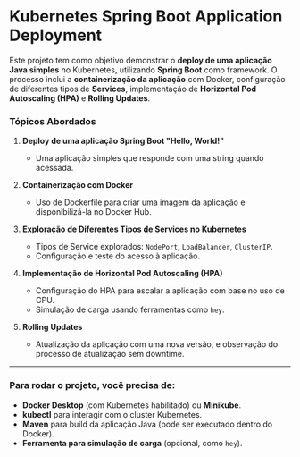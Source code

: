 # Kubernetes Spring Boot Application Deployment

Este projeto tem como objetivo demonstrar o **deploy de uma aplicação Java simples** no Kubernetes, utilizando **Spring Boot** como framework. O processo inclui a **containerização da aplicação** com Docker, configuração de diferentes tipos de **Services**, implementação de **Horizontal Pod Autoscaling (HPA)** e **Rolling Updates**.

### Tópicos Abordados

1. **Deploy de uma aplicação Spring Boot "Hello, World!"**  
   - Uma aplicação simples que responde com uma string quando acessada.

2. **Containerização com Docker**  
   - Uso de Dockerfile para criar uma imagem da aplicação e disponibilizá-la no Docker Hub.

3. **Exploração de Diferentes Tipos de Services no Kubernetes**  
   - Tipos de Service explorados: `NodePort`, `LoadBalancer`, `ClusterIP`.
   - Configuração e teste do acesso à aplicação.

4. **Implementação de Horizontal Pod Autoscaling (HPA)**  
   - Configuração do HPA para escalar a aplicação com base no uso de CPU.
   - Simulação de carga usando ferramentas como `hey`.

5. **Rolling Updates**  
   - Atualização da aplicação com uma nova versão, e observação do processo de atualização sem downtime.

---

### Para rodar o projeto, você precisa de:

- **Docker Desktop** (com Kubernetes habilitado) ou **Minikube**.
- **kubectl** para interagir com o cluster Kubernetes.
- **Maven** para build da aplicação Java (pode ser executado dentro do Docker).
- **Ferramenta para simulação de carga** (opcional, como `hey`).
